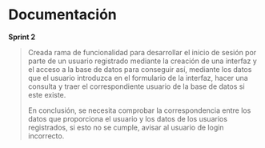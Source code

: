 # Documentación

**Sprint 2**
>Creada rama de funcionalidad para desarrollar el inicio de sesión por parte de un usuario registrado mediante la creación de una interfaz y el acceso a la base de datos para conseguir así, mediante los datos que el usuario introduzca en el formulario de la interfaz, hacer una consulta y traer el correspondiente usuario de la base de datos si este existe.
>
>En conclusión, se necesita comprobar la correspondencia entre los datos que proporciona el usuario y los datos de los usuarios registrados, si esto no se cumple, avisar al usuario de login incorrecto. 
